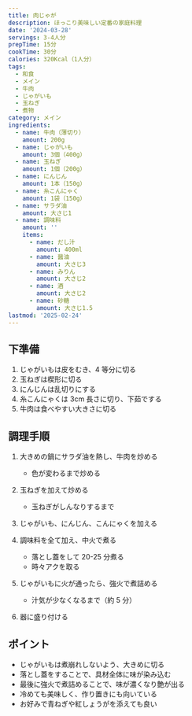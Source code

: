```yaml
---
title: 肉じゃが
description: ほっこり美味しい定番の家庭料理
date: '2024-03-28'
servings: 3-4人分
prepTime: 15分
cookTime: 30分
calories: 320Kcal（1人分）
tags:
  - 和食
  - メイン
  - 牛肉
  - じゃがいも
  - 玉ねぎ
  - 煮物
category: メイン
ingredients:
  - name: 牛肉（薄切り）
    amount: 200g
  - name: じゃがいも
    amount: 3個（400g）
  - name: 玉ねぎ
    amount: 1個（200g）
  - name: にんじん
    amount: 1本（150g）
  - name: 糸こんにゃく
    amount: 1袋（150g）
  - name: サラダ油
    amount: 大さじ1
  - name: 調味料
    amount: ''
    items:
      - name: だし汁
        amount: 400ml
      - name: 醤油
        amount: 大さじ3
      - name: みりん
        amount: 大さじ2
      - name: 酒
        amount: 大さじ2
      - name: 砂糖
        amount: 大さじ1.5
lastmod: '2025-02-24'
---
```


## 下準備

1. じゃがいもは皮をむき、4 等分に切る
2. 玉ねぎは楔形に切る
3. にんじんは乱切りにする
4. 糸こんにゃくは 3cm 長さに切り、下茹でする
5. 牛肉は食べやすい大きさに切る

## 調理手順

1. 大きめの鍋にサラダ油を熱し、牛肉を炒める

   - 色が変わるまで炒める

2. 玉ねぎを加えて炒める

   - 玉ねぎがしんなりするまで

3. じゃがいも、にんじん、こんにゃくを加える

4. 調味料を全て加え、中火で煮る

   - 落とし蓋をして 20-25 分煮る
   - 時々アクを取る

5. じゃがいもに火が通ったら、強火で煮詰める

   - 汁気が少なくなるまで（約 5 分）

6. 器に盛り付ける

## ポイント

- じゃがいもは煮崩れしないよう、大きめに切る
- 落とし蓋をすることで、具材全体に味が染み込む
- 最後に強火で煮詰めることで、味が濃くなり艶が出る
- 冷めても美味しく、作り置きにも向いている
- お好みで青ねぎや紅しょうがを添えても良い
